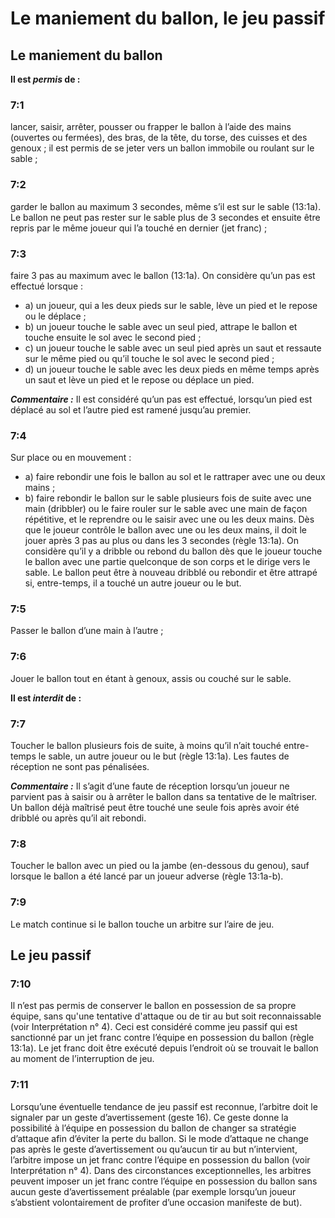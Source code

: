 # Le maniement du ballon, le jeu passif

## Le maniement du ballon

**Il est *permis* de :**

### 7:1
lancer, saisir, arrêter, pousser ou frapper le ballon à l’aide des mains (ouvertes ou fermées), des bras, de la tête, du torse, des cuisses et des genoux ; 
il est permis de se jeter vers un ballon immobile ou roulant sur le sable ;

### 7:2
garder le ballon au maximum 3 secondes, même s’il est sur le sable (13:1a). 
Le ballon ne peut pas rester sur le sable plus de 3 secondes et ensuite être repris par le même joueur qui l’a touché en dernier (jet franc) ;

### 7:3
faire 3 pas au maximum avec le ballon (13:1a). On considère qu’un pas est effectué lorsque :
* a) un joueur, qui a les deux pieds sur le sable, lève un pied et le repose ou le déplace ;
* b) un joueur touche le sable avec un seul pied, attrape le ballon et touche ensuite le sol avec le second pied ;
* c) un joueur touche le sable avec un seul pied après un saut et ressaute sur le même pied ou qu’il touche le sol avec le second pied ;
* d) un joueur touche le sable avec les deux pieds en même temps après un saut et lève un pied et le repose ou déplace un pied.

***Commentaire :***
Il est considéré qu’un pas est effectué, lorsqu’un pied est déplacé au sol et l’autre pied est ramené jusqu’au premier.

### 7:4
Sur place ou en mouvement :
* a) faire rebondir une fois le ballon au sol et le rattraper avec une ou deux mains ;
* b) faire rebondir le ballon sur le sable plusieurs fois de suite avec une main (dribbler) ou le faire rouler sur le sable avec une main de façon répétitive, et le reprendre ou le saisir avec une ou les deux mains.
Dès que le joueur contrôle le ballon avec une ou les deux mains, il doit le jouer après 3 pas au plus ou dans les 3 secondes (règle 13:1a).
On considère qu’il y a dribble ou rebond du ballon dès que le joueur touche le ballon avec une partie quelconque de son corps et le dirige vers le sable.
Le ballon peut être à nouveau dribblé ou rebondir et être attrapé si, entre-temps, il a touché un autre joueur ou le but.

### 7:5
Passer le ballon d’une main à l’autre ; 

### 7:6
Jouer le ballon tout en étant à genoux, assis ou couché sur le sable.

**Il est *interdit* de :**

### 7:7
Toucher le ballon plusieurs fois de suite, à moins qu’il n’ait touché entre-temps le sable, un autre joueur ou le but (règle 13:1a). Les fautes de réception ne sont pas pénalisées.

***Commentaire :***
Il s’agit d’une faute de réception lorsqu’un joueur ne parvient pas à saisir ou à arrêter le ballon dans sa tentative de le maîtriser.
Un ballon déjà maîtrisé peut être touché une seule fois après avoir été dribblé ou après qu’il ait rebondi.

### 7:8
Toucher le ballon avec un pied ou la jambe (en-dessous du genou), sauf lorsque le ballon a été lancé par un joueur adverse (règle 13:1a-b).

### 7:9
Le match continue si le ballon touche un arbitre sur l’aire de jeu.

## Le jeu passif

### 7:10
Il n’est pas permis de conserver le ballon en possession de sa propre équipe, sans qu'une tentative d'attaque ou de tir au but soit reconnaissable (voir Interprétation n° 4). Ceci est considéré comme jeu passif qui est sanctionné par un jet franc contre l’équipe en possession du ballon (règle 13:1a).
Le jet franc doit être exécuté depuis l’endroit où se trouvait le ballon au moment de l’interruption de jeu.

### 7:11
Lorsqu’une éventuelle tendance de jeu passif est reconnue, l’arbitre doit le signaler par un geste d’avertissement (geste 16). Ce geste donne la possibilité à l’équipe en possession du ballon de changer sa stratégie d’attaque afin d’éviter la perte du ballon. Si le mode d’attaque ne change pas après le geste d’avertissement ou qu’aucun tir au but n’intervient, l’arbitre impose un jet franc contre l’équipe en possession du ballon (voir Interprétation n° 4). Dans des circonstances exceptionnelles, les arbitres peuvent imposer un jet franc contre l’équipe en possession du ballon sans aucun geste d’avertissement préalable (par exemple lorsqu’un joueur s’abstient volontairement de profiter d’une occasion manifeste de but).
